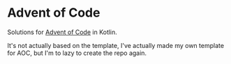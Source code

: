 # Advent of Code

Solutions for [Advent of Code](https://adventofcode.com/) in Kotlin.

It's not actually based on the template, I've actually made my own template for AOC, but I'm to lazy to create the repo again.
